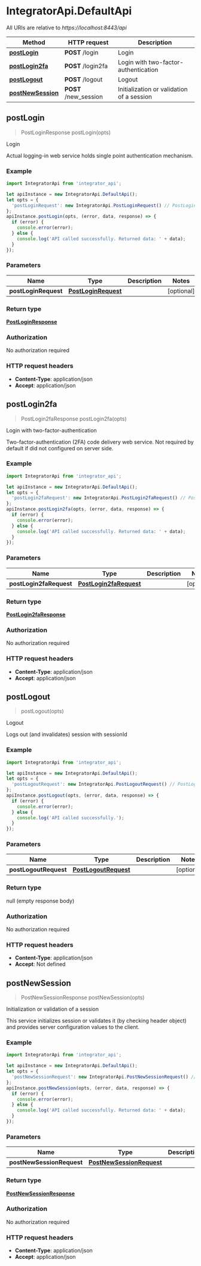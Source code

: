 # IntegratorApi.DefaultApi

All URIs are relative to *https://localhost:8443/api*

Method | HTTP request | Description
------------- | ------------- | -------------
[**postLogin**](DefaultApi.md#postLogin) | **POST** /login | Login
[**postLogin2fa**](DefaultApi.md#postLogin2fa) | **POST** /login2fa | Login with two-factor-authentication
[**postLogout**](DefaultApi.md#postLogout) | **POST** /logout | Logout
[**postNewSession**](DefaultApi.md#postNewSession) | **POST** /new_session | Initialization or validation of a session



## postLogin

> PostLoginResponse postLogin(opts)

Login

Actual logging-in web service holds single point authentication mechanism.

### Example

```javascript
import IntegratorApi from 'integrator_api';

let apiInstance = new IntegratorApi.DefaultApi();
let opts = {
  'postLoginRequest': new IntegratorApi.PostLoginRequest() // PostLoginRequest | 
};
apiInstance.postLogin(opts, (error, data, response) => {
  if (error) {
    console.error(error);
  } else {
    console.log('API called successfully. Returned data: ' + data);
  }
});
```

### Parameters


Name | Type | Description  | Notes
------------- | ------------- | ------------- | -------------
 **postLoginRequest** | [**PostLoginRequest**](PostLoginRequest.md)|  | [optional] 

### Return type

[**PostLoginResponse**](PostLoginResponse.md)

### Authorization

No authorization required

### HTTP request headers

- **Content-Type**: application/json
- **Accept**: application/json


## postLogin2fa

> PostLogin2faResponse postLogin2fa(opts)

Login with two-factor-authentication

Two-factor-authentication (2FA) code delivery web service. Not required by default if did not configured on server side.

### Example

```javascript
import IntegratorApi from 'integrator_api';

let apiInstance = new IntegratorApi.DefaultApi();
let opts = {
  'postLogin2faRequest': new IntegratorApi.PostLogin2faRequest() // PostLogin2faRequest | 
};
apiInstance.postLogin2fa(opts, (error, data, response) => {
  if (error) {
    console.error(error);
  } else {
    console.log('API called successfully. Returned data: ' + data);
  }
});
```

### Parameters


Name | Type | Description  | Notes
------------- | ------------- | ------------- | -------------
 **postLogin2faRequest** | [**PostLogin2faRequest**](PostLogin2faRequest.md)|  | [optional] 

### Return type

[**PostLogin2faResponse**](PostLogin2faResponse.md)

### Authorization

No authorization required

### HTTP request headers

- **Content-Type**: application/json
- **Accept**: application/json


## postLogout

> postLogout(opts)

Logout

Logs out (and invalidates) session with sessionId

### Example

```javascript
import IntegratorApi from 'integrator_api';

let apiInstance = new IntegratorApi.DefaultApi();
let opts = {
  'postLogoutRequest': new IntegratorApi.PostLogoutRequest() // PostLogoutRequest | 
};
apiInstance.postLogout(opts, (error, data, response) => {
  if (error) {
    console.error(error);
  } else {
    console.log('API called successfully.');
  }
});
```

### Parameters


Name | Type | Description  | Notes
------------- | ------------- | ------------- | -------------
 **postLogoutRequest** | [**PostLogoutRequest**](PostLogoutRequest.md)|  | [optional] 

### Return type

null (empty response body)

### Authorization

No authorization required

### HTTP request headers

- **Content-Type**: application/json
- **Accept**: Not defined


## postNewSession

> PostNewSessionResponse postNewSession(opts)

Initialization or validation of a session

This service initializes session or validates it (by checking header object) and provides server configuration values to the client.

### Example

```javascript
import IntegratorApi from 'integrator_api';

let apiInstance = new IntegratorApi.DefaultApi();
let opts = {
  'postNewSessionRequest': new IntegratorApi.PostNewSessionRequest() // PostNewSessionRequest | 
};
apiInstance.postNewSession(opts, (error, data, response) => {
  if (error) {
    console.error(error);
  } else {
    console.log('API called successfully. Returned data: ' + data);
  }
});
```

### Parameters


Name | Type | Description  | Notes
------------- | ------------- | ------------- | -------------
 **postNewSessionRequest** | [**PostNewSessionRequest**](PostNewSessionRequest.md)|  | [optional] 

### Return type

[**PostNewSessionResponse**](PostNewSessionResponse.md)

### Authorization

No authorization required

### HTTP request headers

- **Content-Type**: application/json
- **Accept**: application/json

